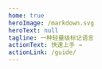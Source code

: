 ```yaml
---
home: true
heroImage: /markdown.svg
heroText: null
tagline: 一种轻量级标记语言
actionText: 快速上手 →
actionLink: /guide/
---
```


